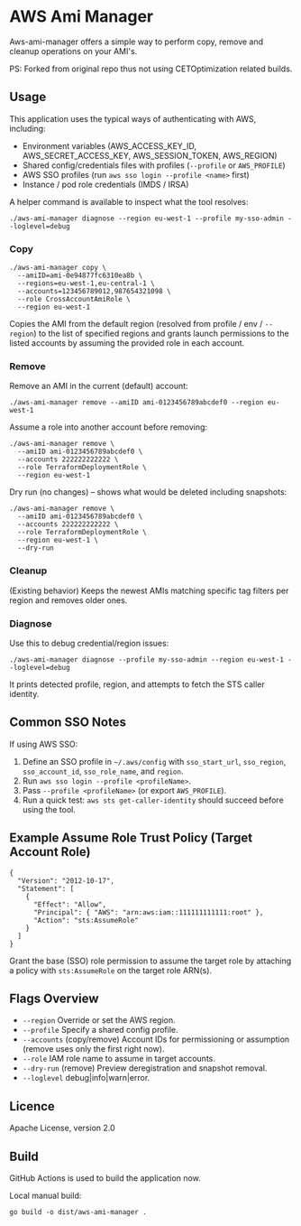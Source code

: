 # AWS Ami Manager

Aws-ami-manager offers a simple way to perform copy, remove and cleanup operations on your AMI's. 

PS: Forked from original repo thus not using CETOptimization related builds.

## Usage

This application uses the typical ways of authenticating with AWS, including:
- Environment variables (AWS_ACCESS_KEY_ID, AWS_SECRET_ACCESS_KEY, AWS_SESSION_TOKEN, AWS_REGION)
- Shared config/credentials files with profiles (`--profile` or `AWS_PROFILE`)
- AWS SSO profiles (run `aws sso login --profile <name>` first)
- Instance / pod role credentials (IMDS / IRSA)

A helper command is available to inspect what the tool resolves:
```
./aws-ami-manager diagnose --region eu-west-1 --profile my-sso-admin --loglevel=debug
```

### Copy
```
./aws-ami-manager copy \
  --amiID=ami-0e94877fc6310ea8b \
  --regions=eu-west-1,eu-central-1 \
  --accounts=123456789012,987654321098 \
  --role CrossAccountAmiRole \
  --region eu-west-1
```
Copies the AMI from the default region (resolved from profile / env / `--region`) to the list of specified regions and grants launch permissions to the listed accounts by assuming the provided role in each account.

### Remove
Remove an AMI in the current (default) account:
```
./aws-ami-manager remove --amiID ami-0123456789abcdef0 --region eu-west-1
```
Assume a role into another account before removing:
```
./aws-ami-manager remove \
  --amiID ami-0123456789abcdef0 \
  --accounts 222222222222 \
  --role TerraformDeploymentRole \
  --region eu-west-1
```
Dry run (no changes) – shows what would be deleted including snapshots:
```
./aws-ami-manager remove \
  --amiID ami-0123456789abcdef0 \
  --accounts 222222222222 \
  --role TerraformDeploymentRole \
  --region eu-west-1 \
  --dry-run
```

### Cleanup
(Existing behavior) Keeps the newest AMIs matching specific tag filters per region and removes older ones.

### Diagnose
Use this to debug credential/region issues:
```
./aws-ami-manager diagnose --profile my-sso-admin --region eu-west-1 --loglevel=debug
```
It prints detected profile, region, and attempts to fetch the STS caller identity.

## Common SSO Notes
If using AWS SSO:
1. Define an SSO profile in `~/.aws/config` with `sso_start_url`, `sso_region`, `sso_account_id`, `sso_role_name`, and `region`.
2. Run `aws sso login --profile <profileName>`.
3. Pass `--profile <profileName>` (or export `AWS_PROFILE`).
4. Run a quick test: `aws sts get-caller-identity` should succeed before using the tool.

## Example Assume Role Trust Policy (Target Account Role)
```
{
  "Version": "2012-10-17",
  "Statement": [
    {
      "Effect": "Allow",
      "Principal": { "AWS": "arn:aws:iam::111111111111:root" },
      "Action": "sts:AssumeRole"
    }
  ]
}
```
Grant the base (SSO) role permission to assume the target role by attaching a policy with `sts:AssumeRole` on the target role ARN(s).

## Flags Overview
- `--region` Override or set the AWS region.
- `--profile` Specify a shared config profile.
- `--accounts` (copy/remove) Account IDs for permissioning or assumption (remove uses only the first right now).
- `--role` IAM role name to assume in target accounts.
- `--dry-run` (remove) Preview deregistration and snapshot removal.
- `--loglevel` debug|info|warn|error.

## Licence
Apache License, version 2.0

## Build
GitHub Actions is used to build the application now.

Local manual build:
```
go build -o dist/aws-ami-manager .
```
